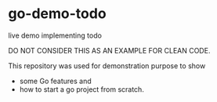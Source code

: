 # go-demo-todo

live demo implementing todo

DO NOT CONSIDER THIS AS AN EXAMPLE FOR CLEAN CODE.  

This repository was used for demonstration purpose to show 
* some Go features and 
* how to start a go project from scratch.
